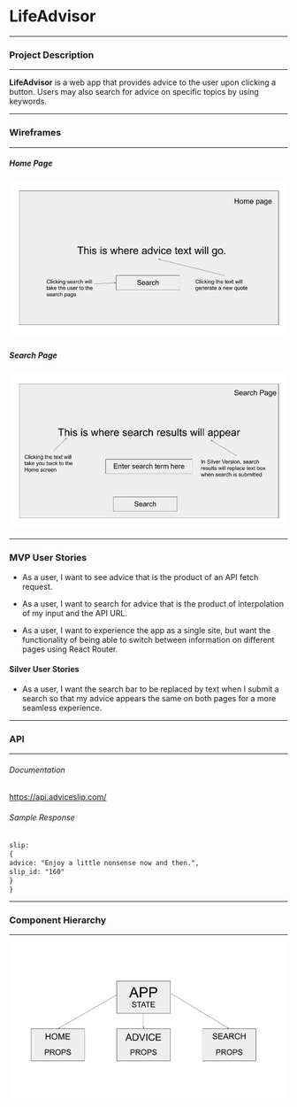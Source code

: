 # LifeAdvisor

---

### Project Description

---

**LifeAdvisor** is a web app that provides advice to the user upon clicking a button. Users may also search for advice on specific topics by using keywords.

---

### Wireframes

---

##### Home Page

![First Page](src/imgs/image3.jpg)

##### Search Page

![Second Page](src/imgs/image2.jpg)

---

### MVP User Stories

- As a user, I want to see advice that is the product of an API fetch request.

- As a user, I want to search for advice that is the product of interpolation of my input and the API URL.

- As a user, I want to experience the app as a single site, but want the functionality of being able to switch between information on different pages using React Router.

#### Silver User Stories

- As a user, I want the search bar to be replaced by text when I submit a search so that my advice appears the same on both pages for a more seamless experience.

---

### API

---

###### Documentation

https://api.adviceslip.com/

###### Sample Response

```{
slip:
{
advice: "Enjoy a little nonsense now and then.",
slip_id: "160"
}
}
```

---

### Component Hierarchy

---

![Wireframe](src/imgs/image1.jpg)
